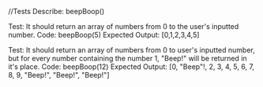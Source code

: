 //Tests
Describe: beepBoop()

Test: It should return an array of numbers from 0 to the user's inputted number.
Code: beepBoop(5)
Expected Output: [0,1,2,3,4,5]

Test: It should return an array of numbers from 0 to user's inputted number, but for every number containing the number 1, "Beep!" will be returned in it's place.
Code: beepBoop(12)
Expected Output: [0, "Beep"!, 2, 3, 4, 5, 6, 7, 8, 9, "Beep!", "Beep!", "Beep!"]


